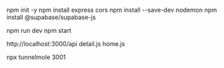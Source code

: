 npm init -y
npm install express cors
npm install --save-dev nodemon
npm install @supabase/supabase-js

npm run dev
npm start

http://localhost:3000/api
detail.js
home.js

npx tunnelmole 3001